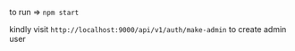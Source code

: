 to run => `npm start`

kindly visit `http://localhost:9000/api/v1/auth/make-admin` to create admin user